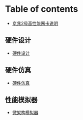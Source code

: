 # Table of contents

* [京兆2号高性能网卡说明](README.md)

## 硬件设计

* [硬件设计](ying-jian-she-ji/ying-jian-she-ji.md)

## 硬件仿真

* [硬件仿真](ying-jian-fang-zhen/ying-jian-fang-zhen.md)

## 性能模拟器

* [微架构模拟器](xing-neng-mo-ni-qi/wei-jia-gou-mo-ni-qi.md)

